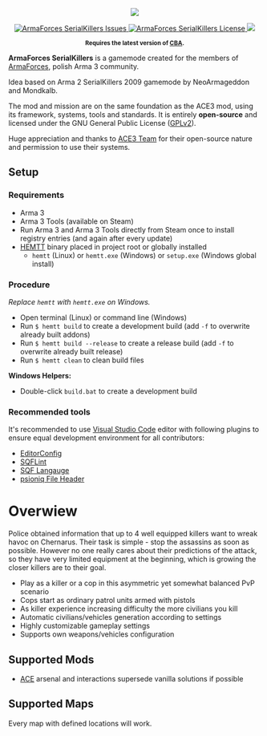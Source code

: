 <p align="center">
    <img src="https://avatars2.githubusercontent.com/u/50863181">
</p>
<p align="center">
    <a href="https://github.com/ArmaForces/SerialKillers/issues">
        <img src="https://img.shields.io/github/issues-raw/ArmaForces/SerialKillers.svg?label=Issues" alt="ArmaForces SerialKillers Issues">
    </a>
    <a href="https://github.com/ArmaForces/SerialKillers/blob/master/LICENSE">
        <img src="https://img.shields.io/badge/License-GPLv2-red.svg" alt="ArmaForces SerialKillers License">
    </a>
    <a href="https://github.com/ArmaForces/SerialKillers/actions">
        <img src="https://github.com/ArmaForces/SerialKillers/workflows/Arma/badge.svg">
    </a>
</p>
<p align="center"><sup><strong>Requires the latest version of <a href="https://github.com/CBATeam/CBA_A3/releases/latest">CBA</a>.</strong></sup></p>

**ArmaForces SerialKillers** is a gamemode created for the members of <a href="https//armaforces.com/">ArmaForces</a>, polish Arma 3 community.

Idea based on Arma 2 SerialKillers 2009 gamemode by NeoArmageddon and Mondkalb.

The mod and mission are on the same foundation as the ACE3 mod, using its framework, systems, tools and standards. It is entirely **open-source** and licensed under the GNU General Public License ([GPLv2](https://github.com/ArmaForces/SerialKillers/blob/master/LICENSE)).

Huge appreciation and thanks to [ACE3 Team](http://ace3mod.com/team.html) for their open-source nature and permission to use their systems.

## Setup

### Requirements

- Arma 3
- Arma 3 Tools (available on Steam)
- Run Arma 3 and Arma 3 Tools directly from Steam once to install registry entries (and again after every update)
- [HEMTT](https://github.com/synixebrett/HEMTT) binary placed in project root or globally installed
  - `hemtt` (Linux) or `hemtt.exe` (Windows) or `setup.exe` (Windows global install)

### Procedure

_Replace `hemtt` with `hemtt.exe` on Windows._

- Open terminal (Linux) or command line (Windows)
- Run `$ hemtt build` to create a development build (add `-f` to overwrite already built addons)
- Run `$ hemtt build --release` to create a release build (add `-f` to overwrite already built release)
- Run `$ hemtt clean` to clean build files

**Windows Helpers:**

- Double-click `build.bat` to create a development build

### Recommended tools

It's recommended to use [Visual Studio Code](https://) editor with following plugins to ensure equal development environment for all contributors:

- [EditorConfig](https://marketplace.visualstudio.com/items?itemName=EditorConfig.EditorConfig)
- [SQFLint](https://marketplace.visualstudio.com/items?itemName=skacekachna.sqflint)
- [SQF Langauge](https://marketplace.visualstudio.com/items?itemName=Armitxes.sqf)
- [psioniq File Header](https://marketplace.visualstudio.com/items?itemName=psioniq.psi-header)

# Overwiew

Police obtained information that up to 4 well equipped killers want to wreak havoc on Chernarus. Their task is simple - stop the assassins as soon as possible. However no one really cares about their predictions of the attack, so they have very limited equipment at the beginning, which is growing the closer killers are to their goal.

- Play as a killer or a cop in this asymmetric yet somewhat balanced PvP scenario
- Cops start as ordinary patrol units armed with pistols
- As killer experience increasing difficulty the more civilians you kill
- Automatic civilians/vehicles generation according to settings
- Highly customizable gameplay settings
- Supports own weapons/vehicles configuration

## Supported Mods

- [ACE](http://steamcommunity.com/sharedfiles/filedetails/?id=463939057) arsenal and interactions supersede vanilla solutions if possible

## Supported Maps

Every map with defined locations will work.
